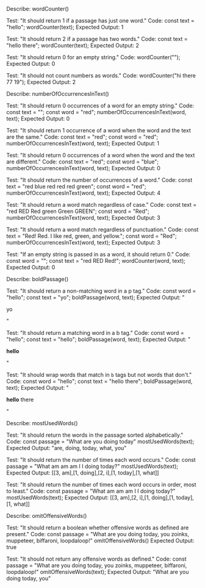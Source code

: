 Describe: wordCounter()

Test: "It should return 1 if a passage has just one word."
Code:
const text = "hello";
wordCounter(text);
Expected Output: 1

Test: "It should return 2 if a passage has two words."
Code:
const text = "hello there";
wordCounter(text);
Expected Output: 2

Test: "It should return 0 for an empty string."
Code: wordCounter("");
Expected Output: 0

Test: "It should not count numbers as words."
Code: wordCounter("hi there 77 19");
Expected Output: 2


Describe: numberOfOccurrencesInText()

Test: "It should return 0 occurrences of a word for an empty string."
Code:
const text = "";
const word = "red";
numberOfOccurrencesInText(word, text);
Expected Output: 0

Test: "It should return 1 occurrence of a word when the word and the text are the same."
Code:
const text = "red";
const word = "red";
numberOfOccurrencesInText(word, text);
Expected Output: 1

Test: "It should return 0 occurrences of a word when the word and the text are different."
Code:
const text = "red";
const word = "blue";
numberOfOccurrencesInText(word, text);
Expected Output: 0

Test: "It should return the number of occurrences of a word."
Code:
const text = "red blue red red red green";
const word = "red";
numberOfOccurrencesInText(word, text);
Expected Output: 4

Test: "It should return a word match regardless of case."
Code:
const text = "red RED Red green Green GREEN";
const word = "Red";
numberOfOccurrencesInText(word, text);
Expected Output: 3

Test: "It should return a word match regardless of punctuation."
Code:
const text = "Red! Red. I like red, green, and yellow.";
const word = "Red";
numberOfOccurrencesInText(word, text);
Expected Output: 3

Test: "If an empty string is passed in as a word, it should return 0."
Code:
const word = "";
const text = "red RED Red!";
wordCounter(word, text);
Expected Output: 0

Describe: boldPassage()

Test: "It should return a non-matching word in a p tag."
Code:
const word = "hello";
const text = "yo";
boldPassage(word, text);
Expected Output: "<p>yo</p>"

Test: "It should return a matching word in a b tag."
Code:
const word = "hello";
const text = "hello";
boldPassage(word, text);
Expected Output: "<p><b>hello</b></p>"

Test: "It should wrap words that match in `b` tags but not words that don't."
Code:
const word = "hello";
const text = "hello there";
boldPassage(word, text);
Expected Output: "<p><b>hello</b> there</p>"


Describe: mostUsedWords()

Test: "It should return the words in the passage sorted alphabetically." 
Code:
const passage = "What are you doing today" 
mostUsedWords(text);
Expected Output: "are, doing, today, what, you"

Test: "It should return the number of times each word occurs."
Code:
const passage = "What am am am I I doing today?"
mostUsedWords(text);
Expected Output: [[3, am],[1, doing],[2, i],[1, today],[1, what]]

Test: "It should return the number of times each word occurs in order, most to least."
Code:
const passage = "What am am am I I doing today?"
mostUsedWords(text);
Expected Output: [[3, am],[2, i],[1, doing],[1, today],[1, what]]


Describe: omitOffensiveWords()

Test: "It should return a boolean whether offensive words as defined are present."
Code:
const passage = "What are you doing today, you zoinks, muppeteer, biffaroni, loopdaloop!"
omitOffensiveWords()
Expected Output: true

Test: "It should not return any offensive words as defined." 
Code:
const passage = "What are you doing today, you zoinks, muppeteer, biffaroni, loopdaloop!" 
omitOffensiveWords(text);
Expected Output: "What are you doing today, you"

